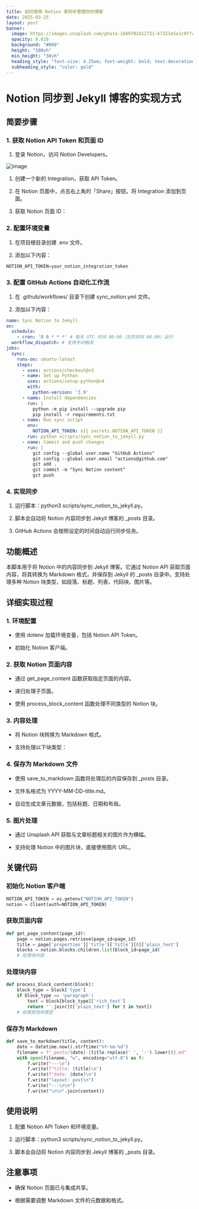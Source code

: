 ```yaml
---
title: 如何使用 Notion 来同步管理你的博客
date: 2025-03-25
layout: post
banner:
  image: https://images.unsplash.com/photo-1669782412731-b7151e5e1c0f?crop=entropy&cs=tinysrgb&fit=max&fm=jpg&ixid=M3w2OTIwMzJ8MHwxfHJhbmRvbXx8fHx8fHx8fDE3NDI4NzY2OTh8&ixlib=rb-4.0.3&q=80&w=1080
  opacity: 0.618
  background: "#000"
  height: "100vh"
  min_height: "38vh"
  heading_style: "font-size: 4.25em; font-weight: bold; text-decoration: underline"
  subheading_style: "color: gold"
---
```


# Notion 同步到 Jekyll 博客的实现方式

## 简要步骤

### 1. 获取 Notion API Token 和页面 ID

1. 登录 Notion，访问 Notion Developers。

![image](https://prod-files-secure.s3.us-west-2.amazonaws.com/a7a0cc5a-89b9-4cda-8686-1fba0ca52f40/d19c1afe-dea5-4312-9333-786b0ba83054/image.png?X-Amz-Algorithm=AWS4-HMAC-SHA256&X-Amz-Content-Sha256=UNSIGNED-PAYLOAD&X-Amz-Credential=ASIAZI2LB466W26VOGR2%2F20250325%2Fus-west-2%2Fs3%2Faws4_request&X-Amz-Date=20250325T042457Z&X-Amz-Expires=3600&X-Amz-Security-Token=IQoJb3JpZ2luX2VjEKT%2F%2F%2F%2F%2F%2F%2F%2F%2F%2FwEaCXVzLXdlc3QtMiJHMEUCIQDhz9MRpxYeKjKfWxn3wQlKGBrSWtk4pKut9KdwmeWFFQIgRmRp8lT0XMrxyyT0XCOZxGdHDJt0fZdpcjTEkhwbCMsqiAQI%2Ff%2F%2F%2F%2F%2F%2F%2F%2F%2F%2FARAAGgw2Mzc0MjMxODM4MDUiDCXimVJe%2FzVqVmEQTCrcA2uuOz%2BTjeT5zrUTttZju0ogfOEJMOBaWsdgYaeaWzQo%2BIxd08qkYbvJzjC9%2FwnJu36zJBqsO1QQ6oXex6FlhfvprpE%2FHDHRvwjcPdWJCqfFElLI%2FhAsCSDM%2F%2BUflHzhtcQggtkd3bkCUfkT%2BMG6t1B94vXXjVtnA56aAFE67P0UNyPJa2Sx0eyWRIIvHGCGkdwLAqtFYqoZkfh8f3aza2HpS4NZRMqcv39ddz4Fol%2BPxhaKuvEEGeDlgV9QkqPR8VjnvUedTE8890pAsvsiH8yFnRAil95YRgUs2iD5hM5wRKtYfbELCk3GpAbTIa%2FotGydY2sHA4lXKP8XJU3eL9kZ16m4TQAkJOH732HWHuvDgpAbKVA3Yj9iNPjW9bJs%2BwMGG2UyLR1Ga%2FXVuRGP4Vo%2BrG8kxu0BsjFlLh27YwvSFQRvSjOwbxieTXU7VjwztoXyF6LIMBj0dn0C%2BVTdMU2Vjc7soIyZrJQ5tlOHF0WgsiEnsfYnxYHpxCxU%2BOjcfvMZdgdw%2Fp7mfPF3r6EnIt21QWBys%2FUsQVXLaOrnE6WeYknk2iRe2E5kGr5TP675kfuxUjGENeKEb%2FB8M6GvdBpEfv6XwocCv9MQBvgLl4bdGMJFVGbntBFmdzmXMOfRiL8GOqUB8CPc8aIErIfL8Ya6xDY7Xey1ILt5mOx4JfJpmR6AkF8Xr92SaBQGNTQ%2F9NBQLYigkgVEyU3iZmzkUHjS1WBHMk4WQi9x7e9C1YnIyNUVACHC2gaoe%2BsaG2geUXobAMSYWUC4LujGP%2BVLCYDjG4cJ4YatE34kMySky9yb9F%2FQxay3L0MVG02B2PjY%2FGmPk7obVkjr91V%2FVMortwygaHR2xmTp759d&X-Amz-Signature=b97b94d31a3fae63e4d9facaa44647e67e09411506c2be6753bcc23017d9feb9&X-Amz-SignedHeaders=host&x-id=GetObject)

1. 创建一个新的 Integration，获取 API Token。

1. 在 Notion 页面中，点击右上角的「Share」按钮，将 Integration 添加到页面。

1. 获取 Notion 页面 ID：


### 2. 配置环境变量

1. 在项目根目录创建 .env 文件。

1. 添加以下内容：

```javascript
NOTION_API_TOKEN=your_notion_integration_token
```

### 3. 配置 GitHub Actions 自动化工作流

1. 在 .github/workflows/ 目录下创建 sync_notion.yml 文件。

1. 添加以下内容：

```yaml
name: Sync Notion to Jekyll
on:
  schedule:
    - cron: '0 0 * * *' # 每天 UTC 时间 00:00（北京时间 08:00）运行
  workflow_dispatch: # 支持手动触发
jobs:
  sync:
    runs-on: ubuntu-latest
    steps:
      - uses: actions/checkout@v3
      - name: Set up Python
        uses: actions/setup-python@v4
        with:
          python-version: '3.9'
      - name: Install dependencies
        run: |
          python -m pip install --upgrade pip
          pip install -r requirements.txt
      - name: Run sync script
        env:
          NOTION_API_TOKEN: ${{ secrets.NOTION_API_TOKEN }}
        run: python scripts/sync_notion_to_jekyll.py
      - name: Commit and push changes
        run: |
          git config --global user.name "GitHub Actions"
          git config --global user.email "actions@github.com"
          git add .
          git commit -m "Sync Notion content"
          git push
```

### 4. 实现同步

1. 运行脚本：python3 scripts/sync_notion_to_jekyll.py。

1. 脚本会自动将 Notion 内容同步到 Jekyll 博客的 _posts 目录。

1. GitHub Actions 会按照设定的时间自动运行同步任务。

## 功能概述

本脚本用于将 Notion 中的内容同步到 Jekyll 博客。它通过 Notion API 获取页面内容，将其转换为 Markdown 格式，并保存到 Jekyll 的 _posts 目录中。支持处理多种 Notion 块类型，如段落、标题、列表、代码块、图片等。

## 详细实现过程

### 1. 环境配置

- 使用 dotenv 加载环境变量，包括 Notion API Token。

- 初始化 Notion 客户端。

### 2. 获取 Notion 页面内容

- 通过 get_page_content 函数获取指定页面的内容。

- 递归处理子页面。

- 使用 process_block_content 函数处理不同类型的 Notion 块。

### 3. 内容处理

- 将 Notion 块转换为 Markdown 格式。

- 支持处理以下块类型：


### 4. 保存为 Markdown 文件

- 使用 save_to_markdown 函数将处理后的内容保存到 _posts 目录。

- 文件名格式为 YYYY-MM-DD-title.md。

- 自动生成文章元数据，包括标题、日期和布局。

### 5. 图片处理

- 通过 Unsplash API 获取与文章标题相关的图片作为横幅。

- 支持处理 Notion 中的图片块，直接使用图片 URL。

## 关键代码

### 初始化 Notion 客户端

```python
NOTION_API_TOKEN = os.getenv("NOTION_API_TOKEN")
notion = Client(auth=NOTION_API_TOKEN)
```

### 获取页面内容

```python
def get_page_content(page_id):
    page = notion.pages.retrieve(page_id=page_id)
    title = page['properties']['title']['title'][0]['plain_text']
    blocks = notion.blocks.children.list(block_id=page_id)
    # 处理块内容
```

### 处理块内容

```python
def process_block_content(block):
    block_type = block['type']
    if block_type == 'paragraph':
        text = block[block_type]['rich_text']
        return ''.join([t['plain_text'] for t in text])
    # 处理其他块类型
```

### 保存为 Markdown

```python
def save_to_markdown(title, content):
    date = datetime.now().strftime("%Y-%m-%d")
    filename = f"_posts/{date}-{title.replace(' ', '-').lower()}.md"
    with open(filename, "w", encoding="utf-8") as f:
        f.write("---\n")
        f.write(f"title: {title}\n")
        f.write(f"date: {date}\n")
        f.write("layout: post\n")
        f.write("---\n\n")
        f.write("\n\n".join(content))
```

## 使用说明

1. 配置 Notion API Token 和环境变量。

1. 运行脚本：python3 scripts/sync_notion_to_jekyll.py。

1. 脚本会自动将 Notion 内容同步到 Jekyll 博客的 _posts 目录。

## 注意事项

- 确保 Notion 页面已与集成共享。

- 根据需要调整 Markdown 文件的元数据和格式。